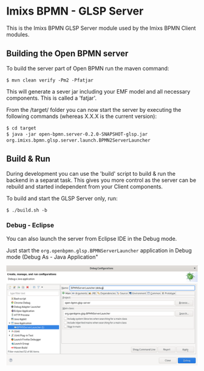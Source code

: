 # Imixs BPMN - GLSP Server

This is the Imixs BPMN GLSP Server module used by the Imixs BPMN Client modules. 

## Building the Open BPMN server

To build the server part of Open BPMN run the maven command:

	$ mvn clean verify -Pm2 -Pfatjar

This will generate a sever jar including your EMF model and all necessary components. This is called a 'fatjar'. 

From the /target/ folder you can now start the server by executing the following commands (whereas X.X.X is the current version):

	$ cd target
	$ java -jar open-bpmn.server-0.2.0-SNAPSHOT-glsp.jar org.imixs.bpmn.glsp.server.launch.BPMN2ServerLauncher

## Build & Run

During development you can use the 'build' script to build & run the backend in a separat task. This gives you more control as the server can be rebuild and started independent from your Client components. 

To build and start the GLSP Server only, run:

	$ ./build.sh -b

	
	
### Debug - Eclipse

You can also launch the server from Eclipse IDE in the Debug mode. 	

Just start the `org.openbpmn.glsp.BPMNServerLauncher` application in Debug mode (Debug As - Java Application"

<img src="../doc/images/eclipse-debug.png" />
